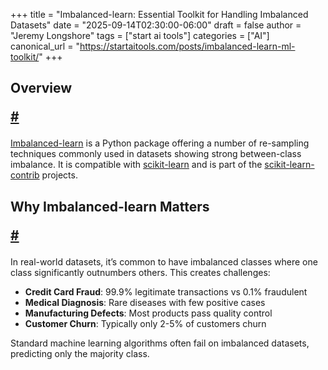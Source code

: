 +++
title = "Imbalanced-learn: Essential Toolkit for Handling Imbalanced Datasets"
date = "2025-09-14T02:30:00-06:00"
draft = false
author = "Jeremy Longshore"
tags = ["start ai tools"]
categories = ["AI"]
canonical_url = "https://startaitools.com/posts/imbalanced-learn-ml-toolkit/"
+++

<h2 id="overview">
 Overview
 
 <a class="anchor" href="#overview">#</a>
</h2>
<p><a href="https://imbalanced-learn.org/">Imbalanced-learn</a> is a Python package offering a number of re-sampling techniques commonly used in datasets showing strong between-class imbalance. It is compatible with <a href="https://scikit-learn.org">scikit-learn</a> and is part of the <a href="https://github.com/scikit-learn-contrib">scikit-learn-contrib</a> projects.</p>
<h2 id="why-imbalanced-learn-matters">
 Why Imbalanced-learn Matters
 
 <a class="anchor" href="#why-imbalanced-learn-matters">#</a>
</h2>
<p>In real-world datasets, it’s common to have imbalanced classes where one class significantly outnumbers others. This creates challenges:</p>
<ul>
<li><strong>Credit Card Fraud</strong>: 99.9% legitimate transactions vs 0.1% fraudulent</li>
<li><strong>Medical Diagnosis</strong>: Rare diseases with few positive cases</li>
<li><strong>Manufacturing Defects</strong>: Most products pass quality control</li>
<li><strong>Customer Churn</strong>: Typically only 2-5% of customers churn</li>
</ul>
<p>Standard machine learning algorithms often fail on imbalanced datasets, predicting only the majority class.</p>
